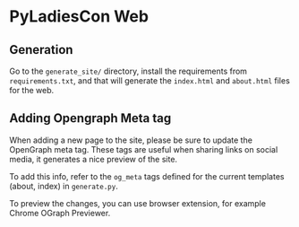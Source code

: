 # PyLadiesCon Web

## Generation

Go to the `generate_site/` directory,
install the requirements from `requirements.txt`,
and that will generate the `index.html` and `about.html`
files for the web.

## Adding Opengraph Meta tag

When adding a new page to the site, please be sure to update the OpenGraph
meta tag. These tags are useful when sharing links on social media,
it generates a nice preview of the site.

To add this info, refer to the `og_meta` tags defined for the current templates (about, index) in `generate.py`.

To preview the changes, you can use browser extension, for example Chrome
OGraph Previewer.
